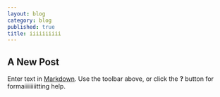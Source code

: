 ```yaml
---
layout: blog
category: blog
published: true
title: iiiiiiiiii
---
```

## A New Post

Enter text in [Markdown](http://daringfireball.net/projects/markdown/). Use the toolbar above, or click the **?** button for formaiiiiiiiitting help.
